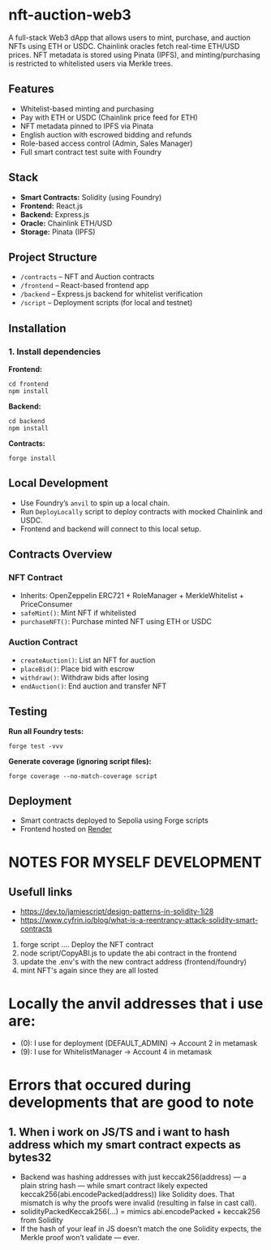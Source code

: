 <!DOCTYPE html>
<html lang="en">
<head>
  <meta charset="UTF-8">
  <title>nft-auction-web3</title>
</head>
<body>

  <h1>nft-auction-web3</h1>
  <p>A full-stack Web3 dApp that allows users to mint, purchase, and auction NFTs using ETH or USDC. Chainlink oracles fetch real-time ETH/USD prices. NFT metadata is stored using Pinata (IPFS), and minting/purchasing is restricted to whitelisted users via Merkle trees.</p>

  <h2>Features</h2>
  <ul>
    <li>Whitelist-based minting and purchasing</li>
    <li>Pay with ETH or USDC (Chainlink price feed for ETH)</li>
    <li>NFT metadata pinned to IPFS via Pinata</li>
    <li>English auction with escrowed bidding and refunds</li>
    <li>Role-based access control (Admin, Sales Manager)</li>
    <li>Full smart contract test suite with Foundry</li>
  </ul>

  <h2>Stack</h2>
  <ul>
    <li><strong>Smart Contracts:</strong> Solidity (using Foundry)</li>
    <li><strong>Frontend:</strong> React.js</li>
    <li><strong>Backend:</strong> Express.js</li>
    <li><strong>Oracle:</strong> Chainlink ETH/USD</li>
    <li><strong>Storage:</strong> Pinata (IPFS)</li>
  </ul>

  <h2>Project Structure</h2>
  <ul>
    <li><code>/contracts</code> – NFT and Auction contracts</li>
    <li><code>/frontend</code> – React-based frontend app</li>
    <li><code>/backend</code> – Express.js backend for whitelist verification</li>
    <li><code>/script</code> – Deployment scripts (for local and testnet)</li>
  </ul>

  <h2>Installation</h2>

  <h3>1. Install dependencies</h3>

  <p><strong>Frontend:</strong></p>
  <pre><code>cd frontend
npm install</code></pre>

  <p><strong>Backend:</strong></p>
  <pre><code>cd backend
npm install</code></pre>

  <p><strong>Contracts:</strong></p>
  <pre><code>forge install</code></pre>

  <h2>Local Development</h2>
  <ul>
    <li>Use Foundry’s <code>anvil</code> to spin up a local chain.</li>
    <li>Run <code>DeployLocally</code> script to deploy contracts with mocked Chainlink and USDC.</li>
    <li>Frontend and backend will connect to this local setup.</li>
  </ul>

  <h2>Contracts Overview</h2>

  <h3>NFT Contract</h3>
  <ul>
    <li>Inherits: OpenZeppelin ERC721 + RoleManager + MerkleWhitelist + PriceConsumer</li>
    <li><code>safeMint()</code>: Mint NFT if whitelisted</li>
    <li><code>purchaseNFT()</code>: Purchase minted NFT using ETH or USDC</li>
  </ul>

  <h3>Auction Contract</h3>
  <ul>
    <li><code>createAuction()</code>: List an NFT for auction</li>
    <li><code>placeBid()</code>: Place bid with escrow</li>
    <li><code>withdraw()</code>: Withdraw bids after losing</li>
    <li><code>endAuction()</code>: End auction and transfer NFT</li>
  </ul>

  <h2>Testing</h2>

  <p><strong>Run all Foundry tests:</strong></p>
  <pre><code>forge test -vvv</code></pre>

  <p><strong>Generate coverage (ignoring script files):</strong></p>
  <pre><code>forge coverage --no-match-coverage script</code></pre>

  <h2>Deployment</h2>
  <ul>
    <li>Smart contracts deployed to Sepolia using Forge scripts</li>
    <li>Frontend hosted on <a href="https://render.com">Render</a></li>
  </ul>

</body>
</html>

# NOTES FOR MYSELF DEVELOPMENT 
## Usefull links
- https://dev.to/jamiescript/design-patterns-in-solidity-1i28
- https://www.cyfrin.io/blog/what-is-a-reentrancy-attack-solidity-smart-contracts

1. forge script .... Deploy the NFT contract
2. node script/CopyABI.js to update the abi contract in the frontend
3. update the .env's with the new contract address (frontend/foundry)
4. mint NFT's again since they are all losted

# Locally the anvil addresses that i use are:
- (0): I use for deployment (DEFAULT_ADMIN) -> Account 2 in metamask
- (9): I use for WhitelistManager -> Account 4 in metamask

# Errors that occured during developments that are good to note

## 1. When i work on JS/TS and i want to hash address which my smart contract expects as bytes32
 - Backend was hashing addresses with just keccak256(address) — a plain string hash — while smart contract likely expected keccak256(abi.encodePacked(address)) like Solidity  does. That mismatch is why the proofs were invalid (resulting in false in cast call).
 - solidityPackedKeccak256(...) = mimics abi.encodePacked + keccak256 from Solidity
 - If the hash of your leaf in JS doesn’t match the one Solidity expects, the Merkle proof won’t validate — ever.
